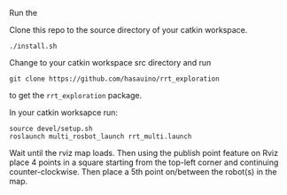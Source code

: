 Run the 

Clone this repo to the source directory of your catkin workspace.

```
./install.sh
```
Change to your catkin workspace src directory and run
```
git clone https://github.com/hasauino/rrt_exploration
```
to get the `rrt_exploration` package.

In your catkin worksapce run:

```
source devel/setup.sh
roslaunch multi_rosbot_launch rrt_multi.launch
```

Wait until the rviz map loads. Then using the publish point feature on Rviz 
place 4 points in a square starting from the top-left corner and continuing 
counter-clockwise. Then place a 5th point on/between the robot(s) in the map.
